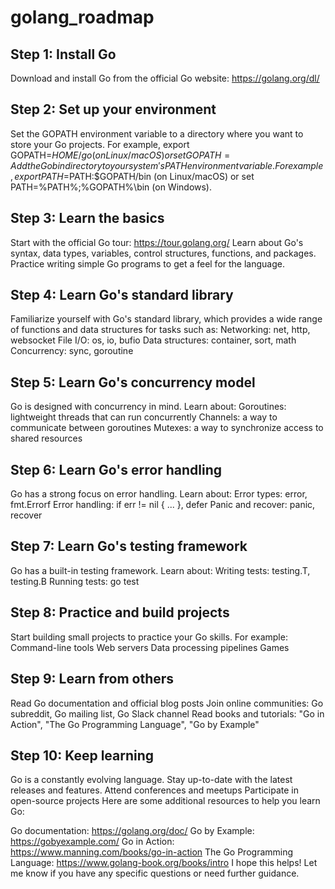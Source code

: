 # golang_roadmap

## Step 1: Install Go

Download and install Go from the official Go website: https://golang.org/dl/

## Step 2: Set up your environment

Set the GOPATH environment variable to a directory where you want to store your Go projects. For example, export GOPATH=$HOME/go (on Linux/macOS) or set GOPATH=%USERPROFILE%\go (on Windows).
Add the Go bin directory to your system's PATH environment variable. For example, export PATH=$PATH:$GOPATH/bin (on Linux/macOS) or set PATH=%PATH%;%GOPATH%\bin (on Windows).
## Step 3: Learn the basics

Start with the official Go tour: https://tour.golang.org/
Learn about Go's syntax, data types, variables, control structures, functions, and packages.
Practice writing simple Go programs to get a feel for the language.
## Step 4: Learn Go's standard library

Familiarize yourself with Go's standard library, which provides a wide range of functions and data structures for tasks such as:
Networking: net, http, websocket
File I/O: os, io, bufio
Data structures: container, sort, math
Concurrency: sync, goroutine
## Step 5: Learn Go's concurrency model

Go is designed with concurrency in mind. Learn about:
Goroutines: lightweight threads that can run concurrently
Channels: a way to communicate between goroutines
Mutexes: a way to synchronize access to shared resources
## Step 6: Learn Go's error handling

Go has a strong focus on error handling. Learn about:
Error types: error, fmt.Errorf
Error handling: if err != nil { ... }, defer
Panic and recover: panic, recover
## Step 7: Learn Go's testing framework

Go has a built-in testing framework. Learn about:
Writing tests: testing.T, testing.B
Running tests: go test
## Step 8: Practice and build projects

Start building small projects to practice your Go skills. For example:
Command-line tools
Web servers
Data processing pipelines
Games
## Step 9: Learn from others

Read Go documentation and official blog posts
Join online communities: Go subreddit, Go mailing list, Go Slack channel
Read books and tutorials: "Go in Action", "The Go Programming Language", "Go by Example"
## Step 10: Keep learning

Go is a constantly evolving language. Stay up-to-date with the latest releases and features.
Attend conferences and meetups
Participate in open-source projects
Here are some additional resources to help you learn Go:

Go documentation: https://golang.org/doc/
Go by Example: https://gobyexample.com/
Go in Action: https://www.manning.com/books/go-in-action
The Go Programming Language: https://www.golang-book.org/books/intro
I hope this helps! Let me know if you have any specific questions or need further guidance.
